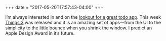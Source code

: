 +++
date = "2017-05-20T17:57:43-04:00"
+++

I’m always interested in and on the [lookout for a great todo app](/posts/todo-fails/). This week [Things 3](https://culturedcode.com/things/) was released and it is an amazing set of apps—from the UI to the simplicity to the little bounce when you shrink the window. I predict an Apple Design Award in it’s future.
